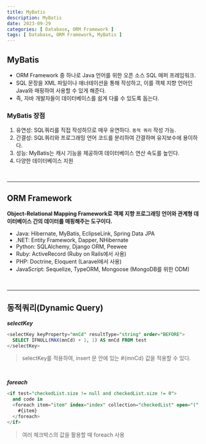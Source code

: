 ```yaml
---
title: MyBatis
description: MyBatis
date: 2023-09-29
categories: [ Database, ORM Framework ]
tags: [ Database, ORM Framework, MyBatis ]
---
```


## MyBatis

- ORM Framework 중 하나로 Java 언어를 위한 오픈 소스 SQL 매퍼 프레임워크.  
- SQL 문장을 XML 파일이나 애너테이션을 통해 작성하고, 이를 객체 지향 언어인 Java와 매핑하여 사용할 수 있게 해준다.  
- 즉, 자바 개발자들이 데이터베이스를 쉽게 다룰 수 있도록 돕는다.  

### MyBatis 장점  

1. 유연성: SQL쿼리를 직접 작성하므로 매우 유연하다. ```동적 쿼리``` 작성 가능.
2. 간결성: SQL쿼리와 프로그래밍 언어 코드를 분리하여 간결하며 유지보수에 용이하다.  
3. 성능: MyBatis는 캐시 기능을 제공하여 데이터베이스 연산 속도를 높인다.  
4. 다양한 데이터베이스 지원 

<br/>
<hr>

## ORM Framework

**Object-Relational Mapping Framework로 객체 지향 프로그래밍 언어와 관계형 데이터베이스 간의 데이터를 매핑해주는 도구이다.**   

- Java: Hibernate, MyBatis, EclipseLink, Spring Data JPA
- .NET: Entity Framework, Dapper, NHibernate
- Python: SQLAlchemy, Django ORM, Peewee
- Ruby: ActiveRecord (Ruby on Rails에서 사용)
- PHP: Doctrine, Eloquent (Laravel에서 사용)
- JavaScript: Sequelize, TypeORM, Mongoose (MongoDB를 위한 ODM)

<br/>
<hr>

## 동적쿼리(Dynamic Query) 

***selectKey***

```sql
<selectKey keyProperty="mnCd" resultType="string" order="BEFORE">
  SELECT IFNULL(MAX(mnCd) + 1, 1) AS mnCd FROM test
</selectKey>
```
> selectKey를 적용하여, insert 문 안에 있는 #{mnCd} 값을 적용할 수 있다.  

<br/>

***foreach***

```sql
<if test="checkedList.size != null and checkedList.size != 0">
  and code in
  <foreach item="item" index="index" collection="checkedList" open="(" separator="," close=")"> 
    #{item} 
  </foreach>
</if>
```
> 여러 체크박스의 값을 활용할 때 foreach 사용  

<br/>